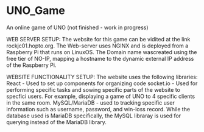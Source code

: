# UNO_Game
An online game of UNO (not finished - work in progress)

WEB SERVER SETUP:
The website for this game can be vidited at the link rockjc01.hopto.org. The Web-server uses NGINX and is deployed from a Raspberry Pi that runs on LinuxOS. The Domain name wascreated using the free tier of NO-IP, mapping a hostname to the dynamic external IP address of the Raspberry Pi. 

WEBSITE FUNCTIONALITY SETUP: 
The website uses the following libraries:
React - Used to set up components for organizing code
socket.io - Used for performing specific tasks and sowing specific parts of the website to specfici users. For example, displaying a game of UNO to 4 specific clients in the same room. 
MySQL/MariaDB - used to tracking specific user information such as username, password, and win-loss record. While the database used is MariaDB specifically, the MySQL libraray is used for querying instead of the MariaDB library.
